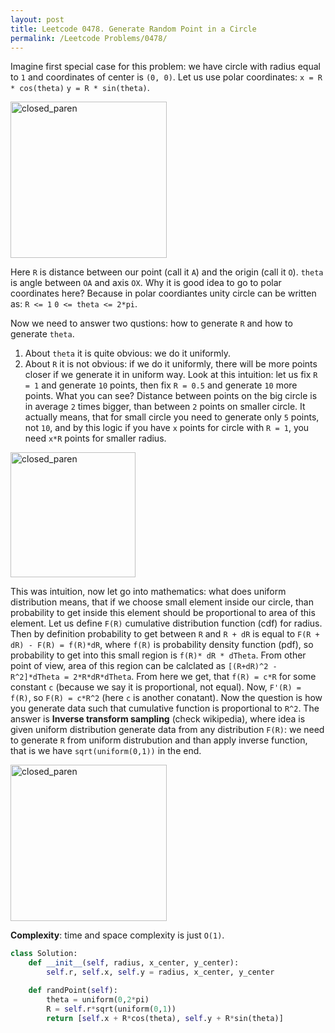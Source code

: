 ```yaml
---
layout: post
title: Leetcode 0478. Generate Random Point in a Circle
permalink: /Leetcode Problems/0478/
---
```


Imagine first special case for this problem: we have circle with radius equal to `1` and coordinates of center is `(0, 0)`. Let us use polar coordinates:
`x = R * cos(theta)`
`y = R * sin(theta)`.

<img src="https://assets.leetcode.com/users/images/0a8d83b0-69fb-4ee7-866b-91fce8ddfb2f_1615969976.4114075.png" alt="closed_paren" title="Closed Parenthesis" width="250" height="250"/>



Here `R` is distance between our point (call it `A`) and the origin (call it `O`). `theta` is angle between `OA` and axis `OX`.
Why it is good idea to go to polar coordinates here? Because in polar coordiantes unity circle can be written as:
`R <= 1`
`0 <= theta <= 2*pi`.

Now we need to answer two qustions: how to generate `R` and how to generate `theta`.

1. About `theta` it is quite obvious: we do it uniformly.
2. About `R` it is not obvious: if we do it uniformly, there will be more points closer if we generate it in uniform way. Look at this intuition: let us fix `R = 1` and generate `10`  points, then fix `R = 0.5` and generate `10` more points. What you can see? Distance between points on the big circle is in average `2` times bigger, than between `2` points on smaller circle. It actually means, that for small circle you need to generate only `5` points, not `10`, and by this logic if you have `x` points for circle with `R = 1`, you need `x*R` points for smaller radius. 

<img src="https://assets.leetcode.com/users/images/d8f828cb-bf5a-40dc-9da9-cddf6656b2ac_1615970011.1811876.png" alt="closed_paren" title="Closed Parenthesis" width="200" height="200"/>


This was intuition, now let go into mathematics: what does uniform distribution means, that if we choose small element inside our circle, than probability to get inside this element should be proportional to area of this element. Let us define `F(R)` cumulative distribution function (cdf) for radius. Then by definition probability to get between `R` and `R + dR` is equal to `F(R + dR) - F(R) = f(R)*dR`, where `f(R)` is probability density function (pdf), so probability to get into this small region is `f(R)* dR * dTheta`. From other point of view, area of this region can be calclated as `[(R+dR)^2 - R^2]*dTheta = 2*R*dR*dTheta`. From here we get, that `f(R) = c*R` for some constant `c` (because we say it is proportional, not equal). Now, `F'(R) = f(R)`, so `F(R) = c*R^2` (here `c` is another conatant). Now the question is how you generate data such that cumulative function is proportional to `R^2`. The answer is **Inverse transform sampling** (check wikipedia), where idea is given uniform distribution generate data from any distribution `F(R)`: we need to generate `R` from uniform distrubution and than apply inverse function, that is we have `sqrt(uniform(0,1))` in the end.

<img src="https://assets.leetcode.com/users/images/ed0b4ca6-695b-4006-9985-968a1fc76279_1615969804.150301.png" alt="closed_paren" title="Closed Parenthesis" width="250" height="250"/>

**Complexity**: time and space complexity is just `O(1)`.

```python
class Solution:
    def __init__(self, radius, x_center, y_center):
        self.r, self.x, self.y = radius, x_center, y_center

    def randPoint(self):
        theta = uniform(0,2*pi)
        R = self.r*sqrt(uniform(0,1))
        return [self.x + R*cos(theta), self.y + R*sin(theta)]
```